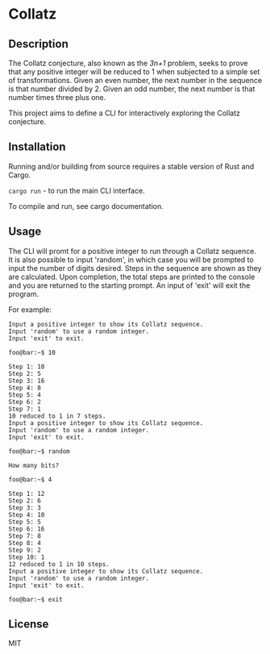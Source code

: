 # Collatz

## Description

The Collatz conjecture, also known as the *3n+1* problem, seeks to prove that any positive integer will be reduced to 1 when subjected to a simple set of transformations. Given an even number, the next number in the sequence is that number divided by 2. Given an odd number, the next number is that number times three plus one.

This project aims to define a CLI for interactively exploring the Collatz conjecture.

## Installation

Running and/or building from source requires a stable version of Rust and Cargo.

`cargo run` - to run the main CLI interface.

To compile and run, see cargo documentation.

## Usage

The CLI will promt for a positive integer to run through a Collatz sequence. It is also possible to input 'random', in which case you will be prompted to input the number of digits desired. Steps in the sequence are shown as they are calculated. Upon completion, the total steps are printed to the console and you are returned to the starting prompt. An input of 'exit' will exit the program.

For example:

```console
Input a positive integer to show its Collatz sequence.
Input 'random' to use a random integer.
Input 'exit' to exit.
```
`foo@bar:~$ 10`
```console
Step 1: 10
Step 2: 5
Step 3: 16
Step 4: 8
Step 5: 4
Step 6: 2
Step 7: 1
10 reduced to 1 in 7 steps.
Input a positive integer to show its Collatz sequence.
Input 'random' to use a random integer.
Input 'exit' to exit.
```
`foo@bar:~$ random`
```console
How many bits?
```
`foo@bar:~$ 4`
```console
Step 1: 12
Step 2: 6
Step 3: 3
Step 4: 10
Step 5: 5
Step 6: 16
Step 7: 8
Step 8: 4
Step 9: 2
Step 10: 1
12 reduced to 1 in 10 steps.
Input a positive integer to show its Collatz sequence.
Input 'random' to use a random integer.
Input 'exit' to exit.
```
`foo@bar:~$ exit`

## License

MIT